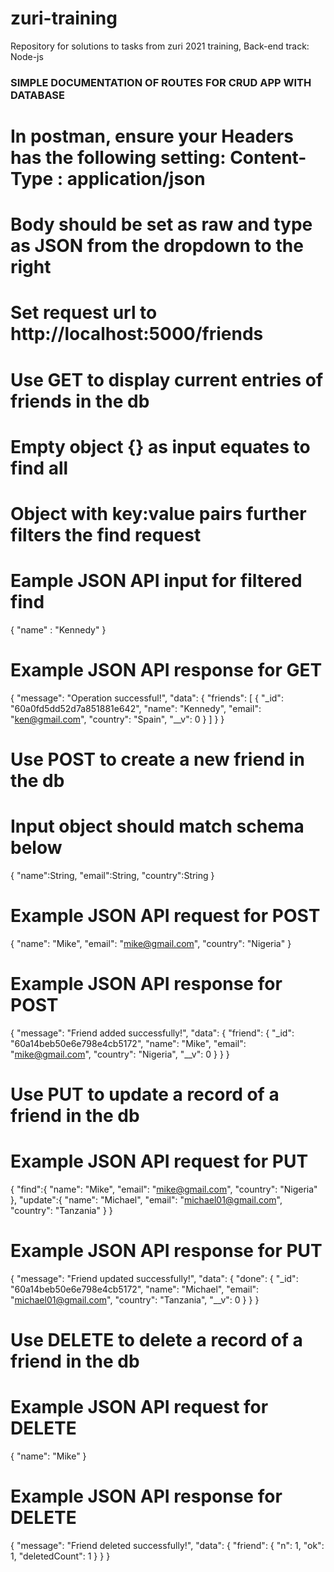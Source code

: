 # zuri-training
Repository for solutions to tasks from zuri 2021 training, Back-end track: Node-js

###  SIMPLE DOCUMENTATION OF ROUTES FOR CRUD APP WITH DATABASE ###
# In postman, ensure your Headers has the following setting: Content-Type : application/json
# Body should be set as raw and type as JSON from the dropdown to the right
# Set request url to http://localhost:5000/friends

# Use GET to display current entries of friends in the db
# Empty object {} as input equates to find all
# Object with key:value pairs further filters the find request
# Eample JSON API input for filtered find
{
    "name" : "Kennedy"
}

# Example JSON API response for GET

{
    "message": "Operation successful!",
    "data": {
        "friends": [
            {
                "_id": "60a0fd5dd52d7a851881e642",
                "name": "Kennedy",
                "email": "ken@gmail.com",
                "country": "Spain",
                "__v": 0
            }
        ]
    }
}


# Use POST to create a new friend in the db
# Input object should match schema below
{
    "name":String,
    "email":String,
    "country":String
}

# Example JSON API request for POST
{
    "name": "Mike",
    "email": "mike@gmail.com",
    "country": "Nigeria"
}

# Example JSON API response for POST
{
    "message": "Friend added successfully!",
    "data": {
        "friend": {
            "_id": "60a14beb50e6e798e4cb5172",
            "name": "Mike",
            "email": "mike@gmail.com",
            "country": "Nigeria",
            "__v": 0
        }
    }
}

# Use PUT to update a record of a friend in the db
# Example JSON API request for PUT
{
    "find":{
        "name": "Mike",
        "email": "mike@gmail.com",
        "country": "Nigeria"
    },
    "update":{
        "name": "Michael",
        "email": "michael01@gmail.com",
        "country": "Tanzania"
    }
}

# Example JSON API response for PUT
{
    "message": "Friend updated successfully!",
    "data": {
        "done": {
            "_id": "60a14beb50e6e798e4cb5172",
            "name": "Michael",
            "email": "michael01@gmail.com",
            "country": "Tanzania",
            "__v": 0
        }
    }
}



# Use DELETE to delete a record of a friend in the db
# Example JSON API request for DELETE
{
    "name": "Mike"
}
# Example JSON API response for DELETE
{
    "message": "Friend deleted successfully!",
    "data": {
        "friend": {
            "n": 1,
            "ok": 1,
            "deletedCount": 1
        }
    }
}